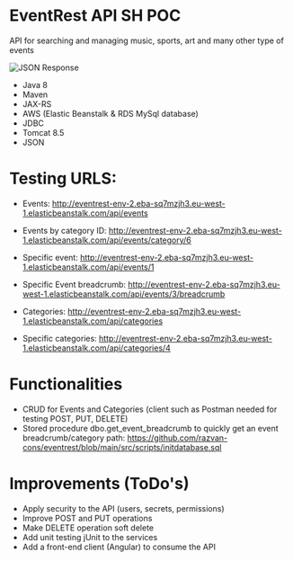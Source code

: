 # EventRest API SH POC
API for searching and managing music, sports, art and many other type of events

![JSON Response](https://image.prntscr.com/image/-H4DKe3rTHuwlFRD2qanqA.png)

- Java 8
- Maven
- JAX-RS
- AWS (Elastic Beanstalk & RDS MySql database)
- JDBC
- Tomcat 8.5
- JSON

 # Testing URLS:
 
 - Events: http://eventrest-env-2.eba-sq7mzjh3.eu-west-1.elasticbeanstalk.com/api/events
 - Events by category ID: http://eventrest-env-2.eba-sq7mzjh3.eu-west-1.elasticbeanstalk.com/api/events/category/6
 - Specific event: http://eventrest-env-2.eba-sq7mzjh3.eu-west-1.elasticbeanstalk.com/api/events/1
 - Specific Event breadcrumb: http://eventrest-env-2.eba-sq7mzjh3.eu-west-1.elasticbeanstalk.com/api/events/3/breadcrumb
 
 - Categories: http://eventrest-env-2.eba-sq7mzjh3.eu-west-1.elasticbeanstalk.com/api/categories
 - Specific categories: http://eventrest-env-2.eba-sq7mzjh3.eu-west-1.elasticbeanstalk.com/api/categories/4
 
 # Functionalities
 
 - CRUD for Events and Categories (client such as Postman needed for testing POST, PUT, DELETE)
 - Stored procedure dbo.get_event_breadcrumb to quickly get an event breadcrumb/category path: https://github.com/razvan-cons/eventrest/blob/main/src/scripts/initdatabase.sql
 
 # Improvements (ToDo's)
 
 - Apply security to the API (users, secrets, permissions)
 - Improve POST and PUT operations
 - Make DELETE operation soft delete
 - Add unit testing jUnit to the services
 - Add a front-end client (Angular) to consume the API
